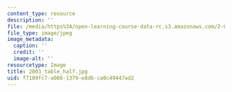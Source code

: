 ```yaml
---
content_type: resource
description: ''
file: /media/https%3A/open-learning-course-data-rc.s3.amazonaws.com/2-007-design-and-manufacturing-i-spring-2009/f7109fc7a0861379e8d6ca0c49447ad2_2003_table_half.jpg
file_type: image/jpeg
image_metadata:
  caption: ''
  credit: ''
  image-alt: ''
resourcetype: Image
title: 2003_table_half.jpg
uid: f7109fc7-a086-1379-e8d6-ca0c49447ad2
---
```

